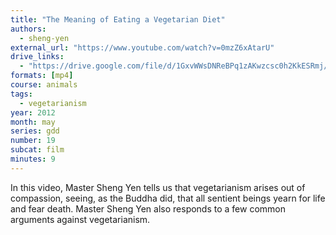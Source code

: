 ```yaml
---
title: "The Meaning of Eating a Vegetarian Diet"
authors:
  - sheng-yen
external_url: "https://www.youtube.com/watch?v=0mzZ6xAtarU"
drive_links:
  - "https://drive.google.com/file/d/1GxvWWsDNReBPq1zAKwzcsc0h2KkESRmj/view?usp=drive_link"
formats: [mp4]
course: animals
tags:
  - vegetarianism
year: 2012
month: may
series: gdd
number: 19
subcat: film
minutes: 9 
---
```


In this video, Master Sheng Yen tells us that vegetarianism arises out of compassion, seeing, as the Buddha did, that all sentient beings yearn for life and fear death. Master Sheng Yen also responds to a few common arguments against vegetarianism.
